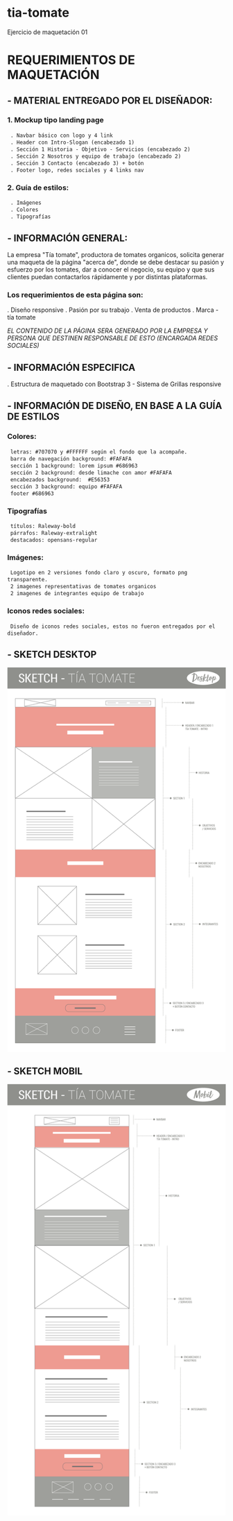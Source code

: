 # tia-tomate
Ejercicio de maquetación 01

# REQUERIMIENTOS DE MAQUETACIÓN

## - MATERIAL ENTREGADO POR EL DISEÑADOR:

 ###  1. Mockup tipo landing page
     . Navbar básico con logo y 4 link
     . Header con Intro-Slogan (encabezado 1)
     . Sección 1 Historia - Objetivo - Servicios (encabezado 2)
     . Sección 2 Nosotros y equipo de trabajo (encabezado 2)
     . Sección 3 Contacto (encabezado 3) + botón
     . Footer logo, redes sociales y 4 links nav

  ### 2. Guía de estilos:
     . Imágenes
     . Colores
     . Tipografías

 ## - INFORMACIÓN GENERAL:

  La empresa "Tía tomate", productora de tomates organicos, solicita generar una maqueta de la página "acerca de", donde se debe destacar su pasión y esfuerzo por los tomates, dar a conocer el negocio, su equipo y que sus clientes puedan contactarlos rápidamente y por distintas plataformas.

###  Los requerimientos de esta página son:
  . Diseño responsive
  . Pasión por su trabajo
  . Venta de productos
  . Marca - tía tomate

  *EL CONTENIDO DE LA PÁGINA SERA GENERADO POR LA EMPRESA Y PERSONA QUE DESTINEN RESPONSABLE DE ESTO (ENCARGADA REDES SOCIALES)*

##  - INFORMACIÓN ESPECIFICA
  . Estructura de maquetado con Bootstrap 3 - Sistema de Grillas responsive

##  - INFORMACIÓN DE DISEÑO, EN BASE A LA GUÍA DE ESTILOS
###  Colores:
     letras: #707070 y #FFFFFF según el fondo que la acompañe.
     barra de navegación background: #FAFAFA
     sección 1 background: lorem ipsum #686963
     sección 2 background: desde limache con amor #FAFAFA
     encabezados background:  #E56353
     sección 3 background: equipo #FAFAFA
     footer #686963

###  Tipografías
     títulos: Raleway-bold
     párrafos: Raleway-extralight
     destacados: opensans-regular

###  Imágenes:
     Logotipo en 2 versiones fondo claro y oscuro, formato png transparente.
     2 imagenes representativas de tomates organicos
     2 imagenes de integrantes equipo de trabajo

 ### Iconos redes sociales:
     Diseño de iconos redes sociales, estos no fueron entregados por el diseñador.
## - SKETCH DESKTOP
![](img-maqueta/sketch-desktop.png?raw=true)
    
     
## - SKETCH MOBIL
![](img-maqueta/sketch-mobil.png?raw=true)
    
